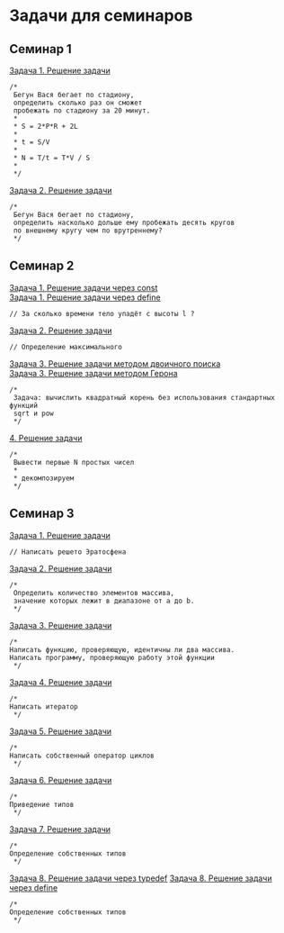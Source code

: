 # Задачи для семинаров

## Семинар 1

[Задача 1. Решение задачи](https://github.com/stankin/uits-labs/blob/master/semester-1/seminars/1/runner.cpp)

```
/* 
 Бегун Вася бегает по стадиону,
 определить сколько раз он сможет
 пробежать по стадиону за 20 минут.
 * 
 * S = 2*P*R + 2L
 * 
 * t = S/V
 * 
 * N = T/t = T*V / S 
 * 
 */
```

[Задача 2. Решение задачи](https://github.com/stankin/uits-labs/blob/master/semester-1/seminars/1/runner2.cpp)

```
/* 
 Бегун Вася бегает по стадиону,
 определить насколько дольше ему пробежать десять кругов
 по внешнему кругу чем по врутреннему?
 */
```

## Семинар 2

[Задача 1. Решение задачи через const](https://github.com/stankin/uits-labs/blob/master/semester-1/seminars/2/const.cpp) <br>
[Задача 1. Решение задачи через define](https://github.com/stankin/uits-labs/blob/master/semester-1/seminars/2/define.cpp)

```
// За сколько времени тело упадёт с высоты l ?
```

[Задача 2. Решение задачи](https://github.com/stankin/uits-labs/blob/master/semester-1/seminars/2/macro.cpp)

```
// Определение максимального
```

[Задача 3. Решение задачи методом двоичного поиска](https://github.com/stankin/uits-labs/blob/master/semester-1/seminars/2/mysqrt1.cpp) <br>
[Задача 3. Решение задачи методом Герона](https://github.com/stankin/uits-labs/blob/master/semester-1/seminars/2/mysqrt2.cpp)

```
/*
 Задача: вычислить квадратный корень без использования стандартных функций 
 sqrt и pow
 */
```

[4. Решение задачи](https://github.com/stankin/uits-labs/blob/master/semester-1/seminars/2/primial.cpp)

```
/* 
 Вывести первые N простых чисел
 * 
 * декомпозируем 
 */
```


## Семинар 3

[Задача 1. Решение задачи](https://github.com/stankin/uits-labs/blob/master/semester-1/seminars/3/Eratosthenes.cpp) 

```
// Написать решето Эратосфена
```

[Задача 2. Решение задачи](https://github.com/stankin/uits-labs/blob/master/semester-1/seminars/3/arr1.cpp) 
```
/*
 Определить количество элементов массива,
 значение которых лежит в диапазоне от a до b. 
 */
```


[Задача 3. Решение задачи](https://github.com/stankin/uits-labs/blob/master/semester-1/seminars/3/arraycomparefunc.cpp)

```
/*
Написать функцию, проверяющую, идентичны ли два массива.
Написать программу, проверяющую работу этой функции
 */
```


[Задача 4. Решение задачи](https://github.com/stankin/uits-labs/blob/master/semester-1/seminars/3/iterator.cpp)

```
/*
Написать итератор
 */
```

[Задача 5. Решение задачи](https://github.com/stankin/uits-labs/blob/master/semester-1/seminars/3/mycycles.cpp)

```
/*
Написать собственный оператор циклов
 */
```

[Задача 6. Решение задачи](https://github.com/stankin/uits-labs/blob/master/semester-1/seminars/3/typecast.cpp)

```
/*
Приведение типов
 */
```


[Задача 7. Решение задачи](https://github.com/stankin/uits-labs/blob/master/semester-1/seminars/3/typedef.cpp)

```
/*
Определение собственных типов
 */
```

[Задача 8. Решение задачи через typedef](https://github.com/stankin/uits-labs/blob/master/semester-1/seminars/3/typedef.cpp)
[Задача 8. Решение задачи через define](https://github.com/stankin/uits-labs/blob/master/semester-1/seminars/3/typedefine.cpp)

```
/*
Определение собственных типов
 */
```

